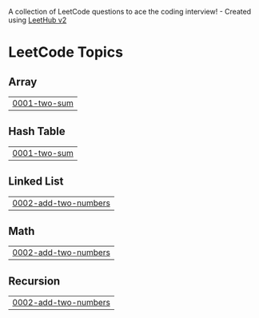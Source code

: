 A collection of LeetCode questions to ace the coding interview! - Created using [LeetHub v2](https://github.com/arunbhardwaj/LeetHub-2.0)
<!---LeetCode Topics Start-->
# LeetCode Topics
## Array
|  |
| ------- |
| [0001-two-sum](https://github.com/anjali-bobba/Leet-code/tree/master/0001-two-sum) |
## Hash Table
|  |
| ------- |
| [0001-two-sum](https://github.com/anjali-bobba/Leet-code/tree/master/0001-two-sum) |
## Linked List
|  |
| ------- |
| [0002-add-two-numbers](https://github.com/anjali-bobba/Leet-code/tree/master/0002-add-two-numbers) |
## Math
|  |
| ------- |
| [0002-add-two-numbers](https://github.com/anjali-bobba/Leet-code/tree/master/0002-add-two-numbers) |
## Recursion
|  |
| ------- |
| [0002-add-two-numbers](https://github.com/anjali-bobba/Leet-code/tree/master/0002-add-two-numbers) |
<!---LeetCode Topics End-->